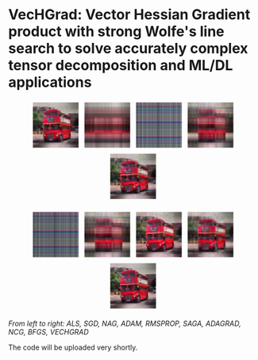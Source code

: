 # VecHGrad: Vector Hessian Gradient product with strong Wolfe's line search to solve accurately complex tensor decomposition and ML/DL applications

<p align="middle">
  <img src="https://github.com/dagrate/vechgrad/blob/master/images/bus_als.png" width="100" />
  <img src="https://github.com/dagrate/vechgrad/blob/master/images/bus_sgd.png" width="100"/>
  <img src="https://github.com/dagrate/vechgrad/blob/master/images/bus_nag.png" width="100"/>
  <img src="https://github.com/dagrate/vechgrad/blob/master/images/bus_adam.png" width="100"/>
  <img src="https://github.com/dagrate/vechgrad/blob/master/images/bus_rmsprop.png" width="100"/>
</p>

<p align="middle">
  <img src="https://github.com/dagrate/vechgrad/blob/master/images/bus_saga.png" width="100" />
  <img src="https://github.com/dagrate/vechgrad/blob/master/images/bus_adagrad.png" width="100"/>
  <img src="https://github.com/dagrate/vechgrad/blob/master/images/bus_ncg.png" width="100"/>
  <img src="https://github.com/dagrate/vechgrad/blob/master/images/bus_bfgs.png" width="100"/>
  <img src="https://github.com/dagrate/vechgrad/blob/master/images/bus_vechgrad.png" width="100"/>
</p>

*From left to right: ALS, SGD, NAG, ADAM, RMSPROP, SAGA, ADAGRAD, NCG, BFGS, VECHGRAD*

The code will be uploaded very shortly.
